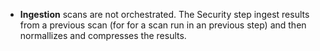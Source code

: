* **Ingestion** scans are not orchestrated. The Security step ingest results from a previous scan (for for a scan run in an previous step) and then normallizes and compresses the results. 